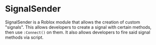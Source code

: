 # SignalSender

SignalSender is a Roblox module that allows the creation of custom "signals".  This allows developers to create a signal with certain methods, then use `:Connect()` on them.  It also allows developers to fire said signal methods via script.
